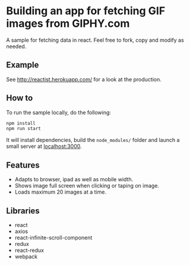 # Building an app for fetching GIF images from GIPHY.com

A sample for fetching data in react. Feel free to fork, copy and modify as needed.

## Example

See http://reactjst.herokuapp.com/ for a look at the production.

## How to

To run the sample locally, do the following:

```sh
npm install
npm run start
```

It will install dependencies, build the `node_modules/` folder and launch a small server at [localhost:3000](http://localhost:3000).

## Features
* Adapts to	browser, ipad as well as mobile width.
* Shows image full screen when clicking or taping on image.
* Loads maximum 20 images at a time.

## Libraries
* react
* axios
* react-infinite-scroll-component
* redux
* react-redux
* webpack